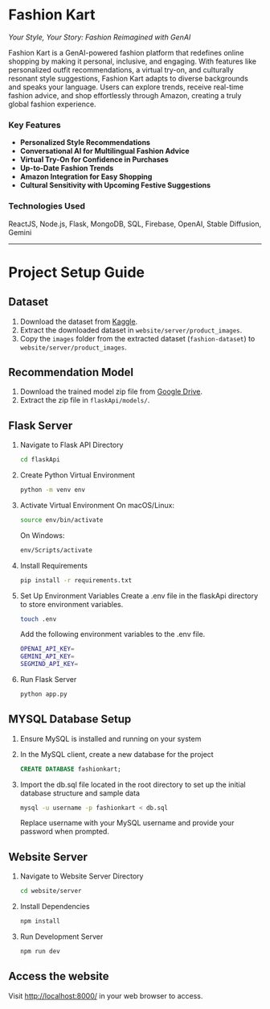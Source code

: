 # Fashion Kart

*Your Style, Your Story: Fashion Reimagined with GenAI*

Fashion Kart is a GenAI-powered fashion platform that redefines online shopping by making it personal, inclusive, and engaging. With features like personalized outfit recommendations, a virtual try-on, and culturally resonant style suggestions, Fashion Kart adapts to diverse backgrounds and speaks your language. Users can explore trends, receive real-time fashion advice, and shop effortlessly through Amazon, creating a truly global fashion experience.

### Key Features
- **Personalized Style Recommendations**
- **Conversational AI for Multilingual Fashion Advice**
- **Virtual Try-On for Confidence in Purchases**
- **Up-to-Date Fashion Trends**
- **Amazon Integration for Easy Shopping**
- **Cultural Sensitivity with Upcoming Festive Suggestions**

### Technologies Used

ReactJS, Node.js, Flask, MongoDB, SQL, Firebase, OpenAI, Stable Diffusion, Gemini

---

# Project Setup Guide

## Dataset

1. Download the dataset from [Kaggle](https://www.kaggle.com/datasets/paramaggarwal/fashion-product-images-dataset).
2. Extract the downloaded dataset in `website/server/product_images`.
3. Copy the `images` folder from the extracted dataset (`fashion-dataset`) to `website/server/product_images`.

## Recommendation Model

1. Download the trained model zip file from [Google Drive](https://drive.google.com/file/d/1AA73j9EM7TCJn579Zy86rFjyM8z72A_7/view?usp=sharing).
2. Extract the zip file in `flaskApi/models/`.

## Flask Server

1. Navigate to Flask API Directory

   ```bash
   cd flaskApi
   ```

2. Create Python Virtual Environment

   ```bash
   python -m venv env
   ```

3. Activate Virtual Environment
   On macOS/Linux:

   ```bash
   source env/bin/activate
   ```

   On Windows:

   ```bash
   env/Scripts/activate
   ```

4. Install Requirements

   ```bash
   pip install -r requirements.txt
   ```

5. Set Up Environment Variables
Create a .env file in the flaskApi directory to store environment variables.
   
      ```bash
      touch .env
      ```
   
      Add the following environment variables to the .env file.
   
      ```bash
      OPENAI_API_KEY=
      GEMINI_API_KEY=
      SEGMIND_API_KEY=
      ```


6. Run Flask Server
   ```bash
   python app.py
   ```

## MYSQL Database Setup

1. Ensure MySQL is installed and running on your system

2. In the MySQL client, create a new database for the project
   
      ```sql
      CREATE DATABASE fashionkart;
      ```

3. Import the db.sql file located in the root directory to set up the initial database structure and sample data
   
   ```bash
   mysql -u username -p fashionkart < db.sql
   ```
   
   Replace username with your MySQL username and provide your password when prompted.

## Website Server

1. Navigate to Website Server Directory

   ```bash
   cd website/server
   ```

2. Install Dependencies

   ```bash
   npm install
   ```

3. Run Development Server
   ```bash
   npm run dev
   ```

## Access the website

Visit [http://localhost:8000/](http://localhost:8000/) in your web browser to access.
